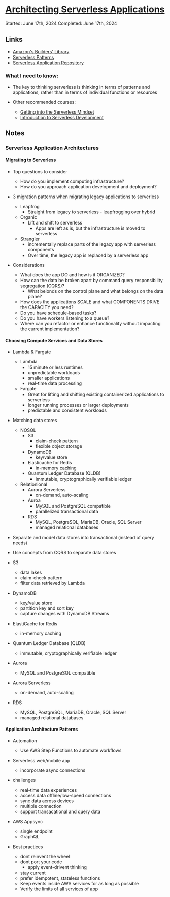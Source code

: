# [Architecting Serverless Applications](https://explore.skillbuilder.aws/learn/course/12716/architecting-serverless-applications;lp=1046)

Started: June 17th, 2024
Completed: June 17th, 2024

## Links
- [Amazon's Builders' Library](https://aws.amazon.com/builders-library/?cards-body.sort-by=item.additionalFields.sortDate&cards-body.sort-order=desc&awsf.filter-content-category=*all&awsf.filter-content-type=*all&awsf.filter-content-level=*all)
- [Serverless Patterns](https://serverlessland.com/patterns)
- [Serverless Application Repository](https://aws.amazon.com/serverless/serverlessrepo/)

### What I need to know:
- The key to thinking serverless is thinking in terms of patterns and applications, rather than in terms of individual functions or resources

- Other recommended courses:
  - [Getting into the Serverless Mindset]()
  - [Introduction to Serverless Development]()

## Notes
### Serverless Application Architectures
#### Migrating to Serverless
- Top questions to consider
  - How do you implement computing infrastructure?
  - How do you approach application development and deployment?

- 3 migration patterns when migrating legacy applications to serverless
  - Leapfrog
    - Straight from legacy to serverless - leapfrogging over hybrid
  - Organic
    - Lift and shift to serverless
      - Apps are left as is, but the infrastructure is moved to serverless
  - Strangler
    - incrementally replace parts of the legacy app with serverless components
    - Over time, the legacy app is replaced by a serverless app

- Considerations
  - What does the app DO and how is it ORGANIZED?
  - How can the data be broken apart by command query responsibility segregation (CQRS)?
    - What belonds on the control plane and what belongs on the data plane?
  - How does the applications SCALE and what COMPONENTS DRIVE the CAPACITY you need?
  - Do you have schedule-based tasks?
  - Do you have workers listening to a queue?
  - Where can you refactor or enhance functionality without impacting the current implementation?

#### Choosing Compute Services and Data Stores
- Lambda & Fargate
  - Lambda
    - 15 minute or less runtimes
    - unpredictable workloads
    - smaller applications
    - real-time data processing
  - Fargate
    - Great for lifting and shifting existing containerized applications to serverless
    - longer running processes or larger deployments
    - predictable and consistent workloads

- Matching data stores
  - NOSQL
    - S3
      - claim-check pattern
      - flexible object storage
    - DynamoDB
      - key/value store
    - Elasticache for Redis
      - in-memory caching 
    - Quantum Ledger Database (QLDB)
      - immutable, cryptographically verifiable ledger
  - Relationional
    - Aurora Serverless
      - on-demand, auto-scaling
    - Auroa
      - MySQL and PostgreSQL compatible
      - parallelized transactional data
    - RDS
      - MySQL, PostgreSQL, MariaDB, Oracle, SQL Server
      - managed relational databases

- Separate and model data stores into transactional (instead of query needs)
- Use concepts from CQRS to separate data stores

- S3
  - data lakes
  - claim-check pattern
  - filter data retrieved by Lambda
- DynamoDB
  - key/value store
  - partition key and sort key
  - capture changes with DynamoDB Streams
- ElastiCache for Redis
  - in-memory caching
- Quantum Ledger Database (QLDB)
  - immutable, cryptographically verifiable ledger
- Aurora
  - MySQL and PostgreSQL compatible
- Aurora Serverless
  - on-demand, auto-scaling
- RDS
  - MySQL, PostgreSQL, MariaDB, Oracle, SQL Server
  - managed relational databases

#### Application Architecture Patterns
- Automation
  - Use AWS Step Functions to automate workflows

- Serverless web/mobile app
  - incorporate async connections

- challenges
  - real-time data experiences
  - access data offline/low-speed connections
  - sync data across devices
  - multiple connection
  - support transacational and query data

- AWS Appsync
  - single endpoint
  - GraphQL

- Best practices
  - dont reinvent the wheel
  - dont port your code
    - apply event-drivent thinking
  - stay current
  - prefer idempotent, stateless functions
  - Keep events inside AWS services for as long as possible
  - Verify the limits of all services of app